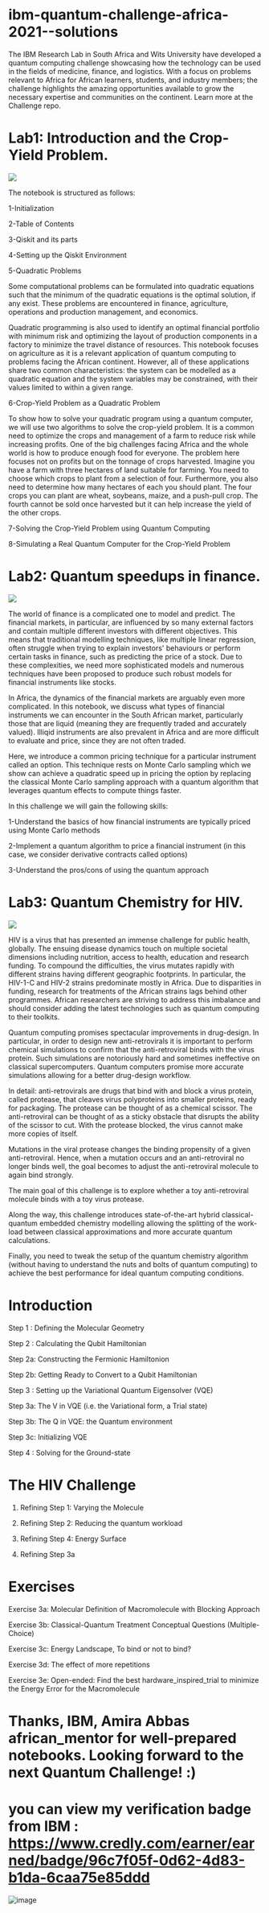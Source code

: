 # ibm-quantum-challenge-africa-2021--solutions

The IBM Research Lab in South Africa and Wits University have developed a quantum computing challenge showcasing how the technology can be used in the fields of medicine, finance, and logistics. With a focus on problems relevant to Africa for African learners, students, and industry members; the challenge highlights the amazing opportunities available to grow the necessary expertise and communities on the continent. Learn more at the Challenge repo.

# Lab1: Introduction and the Crop-Yield Problem.

![](https://user-images.githubusercontent.com/70172995/134530559-a27f5dc1-6ebe-43c9-852b-1b0e5f8079a2.png)

The notebook is structured as follows:

 1-Initialization

 2-Table of Contents

 3-Qiskit and its parts

 4-Setting up the Qiskit Environment

 5-Quadratic Problems

Some computational problems can be formulated into quadratic equations such that the minimum of the quadratic equations is the optimal solution, if any exist. These problems are encountered in finance, agriculture, operations and production management, and economics.

Quadratic programming is also used to identify an optimal financial portfolio with minimum risk and optimizing the layout of production components in a factory to minimize the travel distance of resources. This notebook focuses on agriculture as it is a relevant application of quantum computing to problems facing the African continent. However, all of these applications share two common characteristics: the system can be modelled as a quadratic equation and the system variables may be constrained, with their values limited to within a given range.

6-Crop-Yield Problem as a Quadratic Problem

To show how to solve your quadratic program using a quantum computer, we will use two algorithms to solve the crop-yield problem. It is a common need to optimize the crops and management of a farm to reduce risk while increasing profits. One of the big challenges facing Africa and the whole world is how to produce enough food for everyone. The problem here focuses not on profits but on the tonnage of crops harvested. Imagine you have a farm with three hectares of land suitable for farming. You need to choose which crops to plant from a selection of four. Furthermore, you also need to determine how many hectares of each you should plant. The four crops you can plant are wheat, soybeans, maize, and a push-pull crop. The fourth cannot be sold once harvested but it can help increase the yield of the other crops.

 7-Solving the Crop-Yield Problem using Quantum Computing

 8-Simulating a Real Quantum Computer for the Crop-Yield Problem

# Lab2: Quantum speedups in finance.

![](https://user-images.githubusercontent.com/70172995/134542720-da08e36f-500f-4ec6-958e-de070ad5b122.png)

The world of finance is a complicated one to model and predict. The financial markets, in particular, are influenced by so many external factors and contain multiple different investors with different objectives. This means that traditional modelling techniques, like multiple linear regression, often struggle when trying to explain investors' behaviours or perform certain tasks in finance, such as predicting the price of a stock. Due to these complexities, we need more sophisticated models and numerous techniques have been proposed to produce such robust models for financial instruments like stocks.

In Africa, the dynamics of the financial markets are arguably even more complicated. In this notebook, we discuss what types of financial instruments we can encounter in the South African market, particularly those that are liquid (meaning they are frequently traded and accurately valued). Illiqid instruments are also prevalent in Africa and are more difficult to evaluate and price, since they are not often traded.

Here, we introduce a common pricing technique for a particular instrument called an option. This technique rests on Monte Carlo sampling which we show can achieve a quadratic speed up in pricing the option by replacing the classical Monte Carlo sampling approach with a quantum algorithm that leverages quantum effects to compute things faster.

In this challenge we will gain the following skills:

 1-Understand the basics of how financial instruments are typically priced using Monte Carlo methods

 2-Implement a quantum algorithm to price a financial instrument (in this case, we consider derivative contracts called options)

 3-Understand the pros/cons of using the quantum approach


# Lab3: Quantum Chemistry for HIV.

![](https://user-images.githubusercontent.com/70172995/134550503-57e14400-2f08-46b8-9a4d-6a6a3f34dd48.png)

HIV is a virus that has presented an immense challenge for public health, globally. The ensuing disease dynamics touch on multiple societal dimensions including nutrition, access to health, education and research funding. To compound the difficulties, the virus mutates rapidly with different strains having different geographic footprints. In particular, the HIV-1-C and HIV-2 strains predominate mostly in Africa. Due to disparities in funding, research for treatments of the African strains lags behind other programmes. African researchers are striving to address this imbalance and should consider adding the latest technologies such as quantum computing to their toolkits.

Quantum computing promises spectacular improvements in drug-design. In particular, in order to design new anti-retrovirals it is important to perform chemical simulations to confirm that the anti-retroviral binds with the virus protein. Such simulations are notoriously hard and sometimes ineffective on classical supercomputers. Quantum computers promise more accurate simulations allowing for a better drug-design workflow.

In detail: anti-retrovirals are drugs that bind with and block a virus protein, called protease, that cleaves virus polyproteins into smaller proteins, ready for packaging. The protease can be thought of as a chemical scissor. The anti-retroviral can be thought of as a sticky obstacle that disrupts the ability of the scissor to cut. With the protease blocked, the virus cannot make more copies of itself.

Mutations in the viral protease changes the binding propensity of a given anti-retroviral. Hence, when a mutation occurs and an anti-retroviral no longer binds well, the goal becomes to adjust the anti-retroviral molecule to again bind strongly.

The main goal of this challenge is to explore whether a toy anti-retroviral molecule binds with a toy virus protease.

Along the way, this challenge introduces state-of-the-art hybrid classical-quantum embedded chemistry modelling allowing the splitting of the work-load between classical approximations and more accurate quantum calculations.

Finally, you need to tweak the setup of the quantum chemistry algorithm (without having to understand the nuts and bolts of quantum computing) to achieve the best performance for ideal quantum computing conditions.

# Introduction

 Step 1 : Defining the Molecular Geometry

 Step 2 : Calculating the Qubit Hamiltonian

 Step 2a: Constructing the Fermionic Hamiltonion

 Step 2b: Getting Ready to Convert to a Qubit Hamiltonian

 Step 3 : Setting up the Variational Quantum Eigensolver (VQE)

 Step 3a: The V in VQE (i.e. the Variational form, a Trial state)

 Step 3b: The Q in VQE: the Quantum environment

 Step 3c: Initializing VQE

 Step 4 : Solving for the Ground-state

# The HIV Challenge

 1. Refining Step 1: Varying the Molecule

 2. Refining Step 2: Reducing the quantum workload

 3. Refining Step 4: Energy Surface

 4. Refining Step 3a

# Exercises

 Exercise 3a: Molecular Definition of Macromolecule with Blocking Approach

 Exercise 3b: Classical-Quantum Treatment Conceptual Questions (Multiple-Choice)

 Exercise 3c: Energy Landscape, To bind or not to bind?

 Exercise 3d: The effect of more repetitions

 Exercise 3e: Open-ended: Find the best hardware_inspired_trial to minimize the Energy Error for the Macromolecule

# Thanks, IBM, Amira Abbas african_mentor for well-prepared notebooks. Looking forward to the next Quantum Challenge! :)

# you can view my verification badge from IBM : https://www.credly.com/earner/earned/badge/96c7f05f-0d62-4d83-b1da-6caa75e85ddd

![image](https://user-images.githubusercontent.com/78730355/134781418-010238a4-2792-4092-8059-afcd4c086e87.png)
